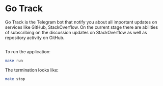 # Go Track

Go Track is the Telegram bot that notify you about all important updates on services like GitHub, StackOverflow. 
On the current stage there are abilities of subscribing on the discussion updates on StackOverflow as well as repository activity on GitHub.

## 
 
To run the application:

```bash
make run
```

The termination looks like:

```bash 
make stop
```
